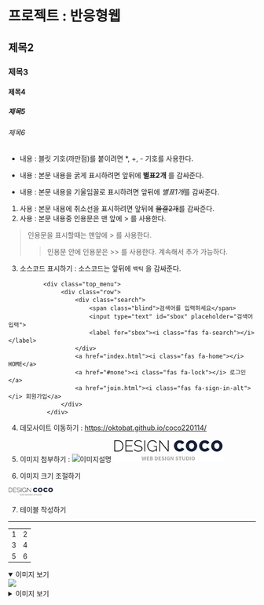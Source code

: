 # 프로젝트 : 반응형웹
## 제목2
### 제목3
#### 제목4
##### 제목5
###### 제목6
* 내용 : 블릿 기호(까만점)를 붙이려면 *, +, - 기호를 사용한다.
 + 내용 : 본문 내용을 굵게 표시하려면 앞뒤에 **별표2개** 를 감싸준다.
  - 내용 : 본문 내용을 기울임꼴로 표시하려면 앞뒤에 *별표1개*를 감싸준다.
1. 사용 : 본문 내용에 취소선을 표시하려면 앞뒤에 ~~물결2개~~를 감싸준다.
2. 사용 : 본문 내용중 인용문은 맨 앞에 > 를 사용한다.
> 인용문을 표시할때는 맨앞에 > 를 사용한다.
>> 인용문 안에 인용문은 >> 를 사용한다. 계속해서 추가 가능하다.
3. 소스코드 표시하기 : 소스코드는 앞뒤에 ` 백틱 ` 을 감싸준다.

 ``` 
           <div class="top_menu">
                <div class="row">
                    <div class="search">
                        <span class="blind">검색어를 입력하세요</span>
                        <input type="text" id="sbox" placeholder="검색어 입력">
                        <label for="sbox"><i class="fas fa-search"></i></label>
                    </div>
                    <a href="index.html"><i class="fas fa-home"></i> HOME</a>
                    <a href="#none"><i class="fas fa-lock"></i> 로그인</a>
                    <a href="join.html"><i class="fas fa-sign-in-alt"></i> 회원가입</a>
                </div>
            </div>
 ```
 
 4. 데모사이트 이동하기 : <https://oktobat.github.io/coco220114/>
 
 5. 이미지 첨부하기 : ![이미지설명](이미지경로)
  ![이미지설명](https://github.com/oktobat/coco220114/blob/main/img/logo.png)
 
 6. 이미지 크기 조절하기
 
 <img src="https://github.com/oktobat/coco220114/blob/main/img/logo.png" width="92px"></img><br/>
 
 7. 테이블 작성하기
 ----
 <table>
  <tr><td>1</td><td>2</td></tr>
  <tr><td>3</td><td>4</td></tr>
  <tr><td>5</td><td>6</td></tr>
 </table>
 
<details open>
    <summary>이미지 보기</summary>
    <div dir="auto">
        <a target="_blank" rel="noopener noreferrer nofollow" href="https://user-images.githubusercontent.com/77265562/118586417-ab03c480-b7d5-11eb-8b80-4ad4b6dd23a2.jpg"><img src="https://user-images.githubusercontent.com/77265562/118586417-ab03c480-b7d5-11eb-8b80-4ad4b6dd23a2.jpg" style="max-width: 100%;"></a>
    </div>
</details>

<details>
    <summary>이미지 보기</summary>
    <div dir="auto">
        <a target="_blank" rel="noopener noreferrer nofollow" href="https://user-images.githubusercontent.com/77265562/118586417-ab03c480-b7d5-11eb-8b80-4ad4b6dd23a2.jpg"><img src="https://user-images.githubusercontent.com/77265562/118586417-ab03c480-b7d5-11eb-8b80-4ad4b6dd23a2.jpg" style="max-width: 100%;"></a>
    </div>
</details>

